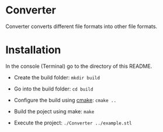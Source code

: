 Converter
=========

Converter converts different file formats into other file formats.

Installation
============
In the console (Terminal) go to the directory of this README.

* Create the build folder: `mkdir build`

* Go into the build folder: `cd build`

* Configure the build using [cmake](http://www.cmake.org/cmake/resources/software.html): `cmake ..`

* Build the poject using make: `make`

* Execute the project: `./Converter ../example.stl`


